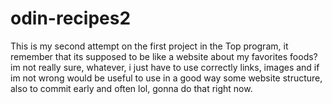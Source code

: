 # odin-recipes2
This is my second attempt on the first project in the Top program, it remember that its supposed to be like a website about my favorites foods? im not really sure, whatever, i just have to use correctly links, images and if im not wrong would be useful to use in a good way some website structure, also to commit early and often lol, gonna do that right now.